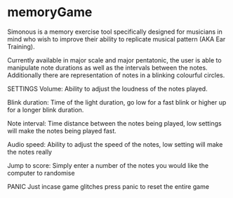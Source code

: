 # memoryGame

Simonous is a memory exercise tool specifically designed for musicians in mind who wish to improve their ability to replicate musical pattern (AKA Ear Training).

Currently available in major scale and major pentatonic, the user is able to manipulate note durations as well as the intervals between the notes. Additionally there are representation of notes in a blinking colourful circles.

SETTINGS
Volume: Ability to adjust the loudness of the notes played.

Blink duration: Time of the light duration, go low for a fast blink or higher up for a longer blink duration.

Note interval: Time distance between the notes being played, low settings will make the notes being played fast.

Audio speed: Ability to adjust the speed of the notes, low setting will make the notes really

Jump to score: Simply enter a number of the notes you would like the computer to randomise

PANIC
Just incase game glitches press panic to reset the entire game


